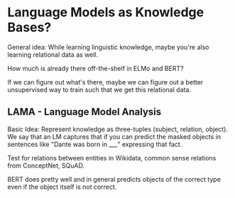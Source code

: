 # Language Models as Knowledge Bases?

General idea: While learning linguistic knowledge, maybe you're also learning relational
data as well.

How much is already there off-the-shelf in ELMo and BERT?

If we can figure out what's there, maybe we can figure out a better unsupervised
way to train such that we get this relational data.

## LAMA - Language Model Analysis

Basic Idea: Represent knowledge as three-tuples (subject, relation, object). We say
that an LM captures that if you can predict the masked objects in sentences like
"Dante was born in ___" expressing that fact.

Test for relations between entities in Wikidata, common sense relations from
ConceptNet, SQuAD.

BERT does pretty well and in general predicts objects of the correct type even
if the object itself is not correct.
